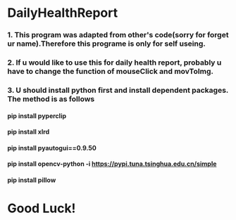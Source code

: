 # DailyHealthReport
### 1. This program was adapted from other's code(sorry for forget ur name).Therefore this programe is only for self useing.
### 2. If u would like to use this for daily health report, probably u have to change the function of mouseClick and movToImg.
### 3. U should install python first and install dependent packages. The method is as follows
#### pip install pyperclip 

#### pip install xlrd 

#### pip install pyautogui==0.9.50 

#### pip install opencv-python -i https://pypi.tuna.tsinghua.edu.cn/simple 

#### pip install pillow 

# Good Luck!
